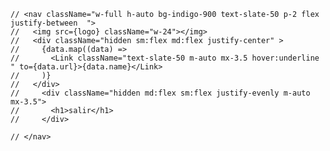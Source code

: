     // <nav className="w-full h-auto bg-indigo-900 text-slate-50 p-2 flex justify-between  ">
    //   <img src={logo} className="w-24"></img>
    //   <div className="hidden sm:flex md:flex justify-center" >
    //     {data.map((data) =>
    //       <Link className="text-slate-50	m-auto mx-3.5 hover:underline " to={data.url}>{data.name}</Link>
    //     )}
    //   </div>
    //     <div className="hidden md:flex sm:flex justify-evenly m-auto mx-3.5">
    //       <h1>salir</h1>
    //     </div>

    // </nav>
